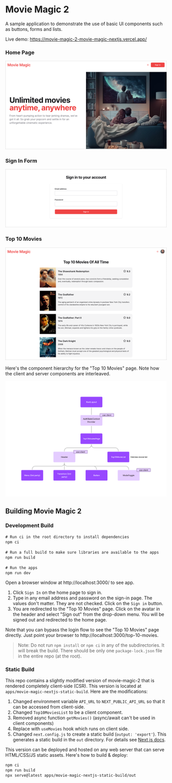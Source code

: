 # Movie Magic 2

A sample application to demonstrate the use of basic UI components such as
buttons, forms and lists.

Live demo: https://movie-magic-2-movie-magic-nextjs.vercel.app/

### Home Page

![Home Page](assets/home.png)

### Sign In Form

![Home Page](assets/signin.png)

### Top 10 Movies

![Top 10 Movies](assets/top-10-movies.png)

Here's the component hierarchy for the "Top 10 Movies" page. Note how the client
and server components are interleaved.

![Component Hierarchy](assets/top-10-movies-component-hierarchy.png)

## Building Movie Magic 2

### Development Build

```shell
# Run ci in the root directory to install dependencies
npm ci

# Run a full build to make sure libraries are available to the apps
npm run build

# Run the apps
npm run dev
```

Open a browser window at http://localhost:3000/ to see app.

1. Click `Sign In` on the home page to sign in.
2. Type in any email address and password on the sign-in page. The values don't
   matter. They are not checked. Click on the `Sign in` button.
3. You are redirected to the "Top 10 Movies" page. Click on the avatar in the
   header and select "Sign out" from the drop-down menu. You will be signed out
   and redirected to the home page.

Note that you can bypass the login flow to see the "Top 10 Movies" page
directly. Just point your browser to http://localhost:3000/top-10-movies.

> Note: Do not run `npm install` or `npm ci` in any of the subdirectories. It
> will break the build. There should be only one `package-lock.json` file in the
> entire repo (at the root).

### Static Build

This repo contains a slightly modified version of movie-magic-2 that is rendered
completely client-side (CSR). This version is located at
`apps/movie-magic-nextjs-static-build`. Here are the modifications:

1. Changed environment variable `API_URL` to `NEXT_PUBLIC_API_URL` so that it
   can be accessed from client-side.
2. Changed `Top10MoviesList` to be a client component.
3. Removed async function `getMovies()` (async/await can't be used in client
   components)
4. Replace with `useMovies` hook which runs on client side.
4. Changed `next.config.js` to create a static build (`output: 'export'`). This
   generates a static build in the `out` directory. For details see
   [Next.js docs](https://beta.nextjs.org/docs/configuring/static-export).

This version can be deployed and hosted on any web server that can serve
HTML/CSS/JS static assets. Here's how to build & deploy:

```shell
npm ci
npm run build
npx serve@latest apps/movie-magic-nextjs-static-build/out
```
